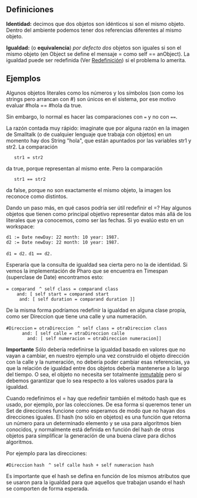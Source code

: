 Definiciones
------------

**Identidad:** decimos que dos objetos son idénticos si son el mismo objeto. Dentro del ambiente podemos tener dos referencias diferentes al mismo objeto.

**Igualdad:** (o **equivalencia**) *por defecto dos* objetos son iguales si son el mismo objeto (en Object se define el mensaje = como self == anObject). La igualdad puede ser redefinida (Ver [Redefinición](redefinicion.html)) si el problema lo amerita.

Ejemplos
--------

Algunos objetos literales como los números y los símbolos (son como los strings pero arrancan con \#) son únicos en el sistema, por ese motivo evaluar \#hola == \#hola da true.

Sin embargo, lo normal es hacer las comparaciones con `=` y no con `==`.

La razón contada muy rápido: imaginate que por alguna razón en la imagen de Smalltalk (o de cualquier lenguaje que trabaja con objetos) en un momento hay dos String "hola", que están apuntados por las variables str1 y str2. La comparación

`   str1 = str2`

da true, porque representan al mismo ente. Pero la comparación

`   str1 == str2`

da false, porque no son exactamente el mismo objeto, la imagen los reconoce como distintos.

Dando un paso más, en qué casos podría ser útil redefinir el =? Hay algunos objetos que tienen como principal objetivo representar datos más allá de los literales que ya conocemos, como ser las fechas. Si yo evalúo esto en un workspace:

`d1 := Date newDay: 22 month: 10 year: 1987. `
`d2 := Date newDay: 22 month: 10 year: 1987. `

`d1 = d2.`
`d1 == d2.`

Esperaría que la consulta de igualdad sea cierta pero no la de identidad. Si vemos la implementación de Pharo que se encuentra en Timespan (superclase de Date) encontramos esto:

`= comparand`
` ^ self class = comparand class `
`    and: [ self start = comparand start `
`     and: [ self duration = comparand duration ]]`

De la misma forma podríamos redefinir la igualdad en alguna clase propia, como ser Direccion que tiene una calle y una numeración.

`#Direccion`
`= otraDireccion`
` ^ self class = otraDireccion class `
`      and: [ self calle = otraDireccion calle`
`        and: [ self numeracion = otraDireccion numeracion]]`

**Importante** Sólo debería redefinirse la igualdad basado en valores que no vayan a cambiar, en nuestro ejemplo una vez construido el objeto dirección con la calle y la numeración, no debería poder cambiar esas referencias, ya que la relación de igualdad entre dos objetos debería mantenerse a lo largo del tiempo. O sea, el objeto no necesita ser totalmente [inmutable](inmutabilidad.html) pero sí debemos garantizar que lo sea respecto a los valores usados para la igualdad.

Cuando redefinimos el = hay que redefinir también el método hash que es usado, por ejemplo, por las colecciones. De esa forma si queremos tener un Set de direcciones funcione como esperamos de modo que no hayan dos direcciones iguales. El hash (no sólo en objetos) es una función que retorna un número para un determinado elemento y se usa para algoritmos bien conocidos, y normalmente está definida en función del hash de otros objetos para simplificar la generación de una buena clave para dichos algoritmos.

Por ejemplo para las direcciones:

`#Direccion`
`hash`
` ^ self calle hash + self numeracion hash`

Es importante que el hash se defina en función de los mismos atributos que se usaron para la igualdad para que aquellos que trabajan usando el hash se comporten de forma esperada.
